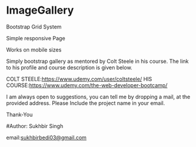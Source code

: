 # ImageGallery

Bootstrap Grid System

Simple responsive Page

Works on mobile sizes

Simply bootstrap gallery as mentored by Colt Steele in his course. The link to his profile and course description is given below.

COLT STEELE:https://www.udemy.com/user/coltsteele/
HIS COURSE:https://www.udemy.com/the-web-developer-bootcamp/

I am always open to suggestions, you can tell me by dropping a mail, at the provided address. Please Include the project name in your email.

Thank-You

#Author: Sukhbir Singh

email:sukhbirbedi03@gmail.com
